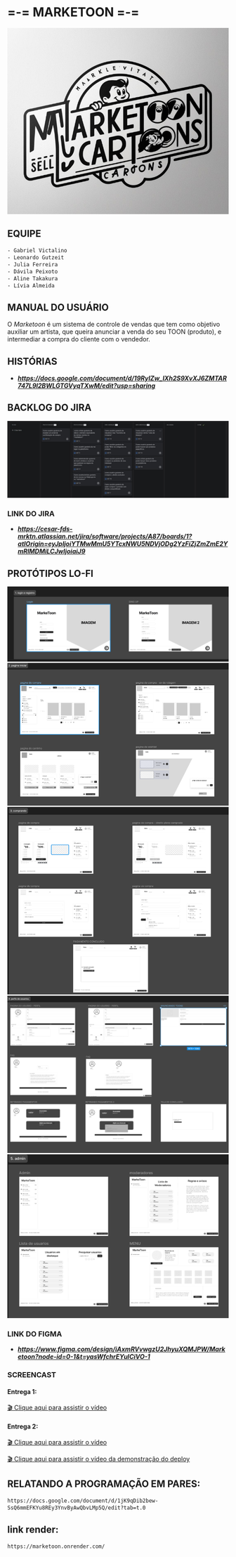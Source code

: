 # =-= MARKETOON =-=
![texto](/src/logo-marketoon.png)

## EQUIPE
````
- Gabriel Victalino
- Leonardo Gutzeit
- Julia Ferreira
- Dávila Peixoto
- Aline Takakura
- Lívia Almeida
````
## MANUAL DO USUÁRIO
O _Marketoon_ é um sistema de controle de vendas que tem como objetivo auxiliar um artista, que queira anunciar a venda do seu TOON (produto), e intermediar a compra do cliente com o vendedor.

## HISTÓRIAS 
- ***https://docs.google.com/document/d/19RyIZw_IXh2S9XvXJ6ZMTAR747L9l2BWLGTGVyqTXwM/edit?usp=sharing***

## BACKLOG DO JIRA
![texto](/src/backlog_jira.png)

### LINK DO JIRA
- ***https://cesar-fds-mrktn.atlassian.net/jira/software/projects/A87/boards/1?atlOrigin=eyJpIjoiYTMwMmU5YTcxNWU5NDVjODg2YzFiZjZmZmE2YmRlMDMiLCJwIjoiaiJ9***

 ## PROTÓTIPOS LO-FI
![texto](/src/marketoon-login.png)
![texto](/src/marketoon-paginicial.png)
![texto](/src/marketoon-comprando.png)
![texto](/src/marketoon-perfisdeusuario.png)
![texto](/src/marketoon-adm.png)

### LINK DO FIGMA 
- ***https://www.figma.com/design/iAxmRVvwgzU2JhyuXQMJPW/Marketoon?node-id=0-1&t=yasWfchrEYulCiVO-1***

### SCREENCAST


#### Entrega 1:

[🎬 Clique aqui para assistir o vídeo](https://youtu.be/e2Vaw_EXg98?si=TZECz9bFMMTPF_FV)

#### Entrega 2:

[🎬 Clique aqui para assistir o vídeo](https://youtu.be/M-0ZOZgdY10)

[🎬 Clique aqui para assistir o vídeo da demonstração do deploy](https://youtu.be/-TQt90mG9JY) 

## RELATANDO A PROGRAMAÇÃO EM PARES:
````
https://docs.google.com/document/d/1jK9qDib2bew-SsQ6mmEFKYu8REy3YnvByAwQbvLMp5Q/edit?tab=t.0
````
## link render:
````
https://marketoon.onrender.com/
````
